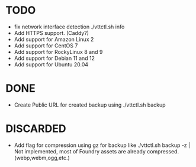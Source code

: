# TODO
- fix network interface detection ./vttctl.sh info
- Add HTTPS support. (Caddy?)
- Add support for Amazon Linux 2
- Add support for CentOS 7
- Add support for RockyLinux 8 and 9
- Add support for Debian 11 and 12
- Add support for Ubuntu 20.04

# DONE
- Create Public URL for created backup using ./vttctl.sh backup

# DISCARDED
- Add flag for compression using gz for backup like ./vttctl.sh backup -z | Not implemented, most of Foundry assets are already compressed. (webp,webm,ogg,etc.)
